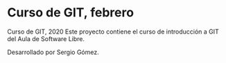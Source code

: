 # Curso de GIT, febrero
Curso de GIT, 2020
Este proyecto contiene el curso de introducción a GIT del Aula de Software Libre.

Desarrollado por Sergio Gómez.
